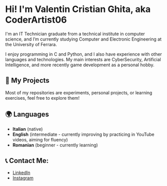 # Hi! I'm Valentin Cristian Ghita, aka CoderArtist06

I'm an IT Technician graduate from a technical institute in computer science, and I’m currently studying Computer and Electronic Engineering at the University of Ferrara.

I enjoy programming in C and Python, and I also have experience with other languages and technologies. My main interests are CyberSecurity, Artificial Intelligence, and more recently game development as a personal hobby.

## 📂 My Projects
Most of my repositories are experiments, personal projects, or learning exercises, feel free to explore them!

## 🌍 Languages
- **Italian** (native)
- **English** (intermediate - currently improving by practicing in YouTube videos, aiming for fluency)
- **Romanian** (beginner - currently learning)

## 📞 Contact Me:
- [LinkedIn](https://www.linkedin.com/in/valentin-cristian-ghita-421b78330/)
- [Instagram](https://www.instagram.com/coderartist06?igsh=aHN4ZmV4cmpoeGVw)


<!---
CoderArtist06/CoderArtist06 is a ✨ special ✨ repository because its `README.md` (this file) appears on your GitHub profile.
You can click the Preview link to take a look at your changes.
--->
